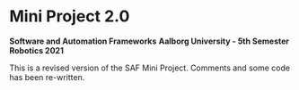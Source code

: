 # Mini Project 2.0
**Software and Automation Frameworks**
**Aalborg University - 5th Semester Robotics 2021**

This is a revised version of the SAF Mini Project. Comments and some code has been re-written.
